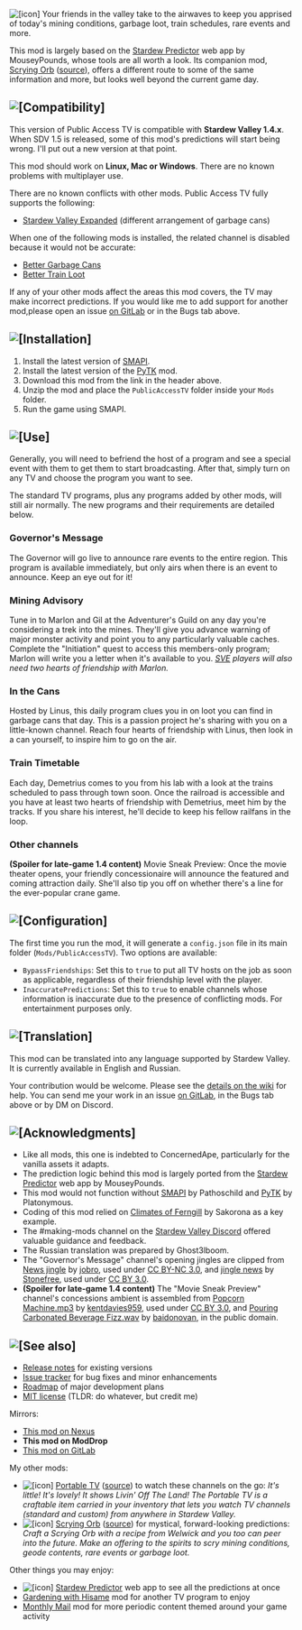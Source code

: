 ![[icon]](https://kdau.gitlab.io/PublicAccessTV/icon.png) Your friends in the valley take to the airwaves to keep you apprised of today's mining conditions, garbage loot, train schedules, rare events and more.

This mod is largely based on the [Stardew Predictor](https://mouseypounds.github.io/stardew-predictor/) web app by MouseyPounds, whose tools are all worth a look. Its companion mod, [Scrying Orb](https://www.moddrop.com/stardew-valley/mods/756553-scrying-orb) ([source](https://gitlab.com/kdau/predictivemods/-/tree/master/ScryingOrb)), offers a different route to some of the same information and more, but looks well beyond the current game day.

## ![[Compatibility]](https://kdau.gitlab.io/headers/compatibility.png)

This version of Public Access TV is compatible with **Stardew Valley 1.4.x**. When SDV 1.5 is released, some of this mod's predictions will start being wrong. I'll put out a new version at that point.

This mod should work on **Linux, Mac or Windows**. There are no known problems with multiplayer use.

There are no known conflicts with other mods. Public Access TV fully supports the following:

* [Stardew Valley Expanded](https://www.nexusmods.com/stardewvalley/mods/3753) (different arrangement of garbage cans)

When one of the following mods is installed, the related channel is disabled because it would not be accurate:

* [Better Garbage Cans](https://www.nexusmods.com/stardewvalley/mods/4171)
* [Better Train Loot](https://www.nexusmods.com/stardewvalley/mods/4234)

If any of your other mods affect the areas this mod covers, the TV may make incorrect predictions. If you would like me to add support for another mod,please open an issue [on GitLab](https://gitlab.com/kdau/predictivemods/-/issues) or in the Bugs tab above.

## ![[Installation]](https://kdau.gitlab.io/headers/installation.png)

1. Install the latest version of [SMAPI](https://smapi.io/).
1. Install the latest version of the [PyTK](https://www.nexusmods.com/stardewvalley/mods/1726) mod.
1. Download this mod from the link in the header above.
1. Unzip the mod and place the `PublicAccessTV` folder inside your `Mods` folder.
1. Run the game using SMAPI.

## ![[Use]](https://kdau.gitlab.io/headers/use.png)

Generally, you will need to befriend the host of a program and see a special event with them to get them to start broadcasting. After that, simply turn on any TV and choose the program you want to see.

The standard TV programs, plus any programs added by other mods, will still air normally. The new programs and their requirements are detailed below.

### Governor's Message

The Governor will go live to announce rare events to the entire region. This program is available immediately, but only airs when there is an event to announce. Keep an eye out for it!

### Mining Advisory

Tune in to Marlon and Gil at the Adventurer's Guild on any day you're considering a trek into the mines. They'll give you advance warning of major monster activity and point you to any particularly valuable caches. Complete the "Initiation" quest to access this members-only program; Marlon will write you a letter when it's available to you. *[SVE](https://www.nexusmods.com/stardewvalley/mods/3753) players will also need two hearts of friendship with Marlon.*

### In the Cans

Hosted by Linus, this daily program clues you in on loot you can find in garbage cans that day. This is a passion project he's sharing with you on a little-known channel. Reach four hearts of friendship with Linus, then look in a can yourself, to inspire him to go on the air.

### Train Timetable

Each day, Demetrius comes to you from his lab with a look at the trains scheduled to pass through town soon. Once the railroad is accessible and you have at least two hearts of friendship with Demetrius, meet him by the tracks. If you share his interest, he'll decide to keep his fellow railfans in the loop.

### Other channels

**(Spoiler for late-game 1.4 content)** Movie Sneak Preview: Once the movie theater opens, your friendly concessionaire will announce the featured and coming attraction daily. She'll also tip you off on whether there's a line for the ever-popular crane game.

## ![[Configuration]](https://kdau.gitlab.io/headers/configuration.png)

The first time you run the mod, it will generate a `config.json` file in its main folder (`Mods/PublicAccessTV`). Two options are available:

* `BypassFriendships`: Set this to `true` to put all TV hosts on the job as soon as applicable, regardless of their friendship level with the player.
* `InaccuratePredictions`: Set this to `true` to enable channels whose information is inaccurate due to the presence of conflicting mods. For entertainment purposes only.

## ![[Translation]](https://kdau.gitlab.io/headers/translation.png)

This mod can be translated into any language supported by Stardew Valley. It is currently available in English and Russian.

Your contribution would be welcome. Please see the [details on the wiki](https://stardewvalleywiki.com/Modding:Translations) for help. You can send me your work in an issue [on GitLab](https://gitlab.com/kdau/predictivemods/-/issues), in the Bugs tab above or by DM on Discord.

## ![[Acknowledgments]](https://kdau.gitlab.io/headers/acknowledgments.png)

* Like all mods, this one is indebted to ConcernedApe, particularly for the vanilla assets it adapts.
* The prediction logic behind this mod is largely ported from the [Stardew Predictor](https://mouseypounds.github.io/stardew-predictor/) web app by MouseyPounds.
* This mod would not function without [SMAPI](https://smapi.io/) by Pathoschild and [PyTK](https://www.nexusmods.com/stardewvalley/mods/1726) by Platonymous.
* Coding of this mod relied on [Climates of Ferngill](https://www.moddrop.com/stardew-valley/mods/664033-climates-of-ferngill) by Sakorona as a key example.
* The #making-mods channel on the [Stardew Valley Discord](https://discordapp.com/invite/StardewValley) offered valuable guidance and feedback.
* The Russian translation was prepared by Ghost3lboom.
* The "Governor's Message" channel's opening jingles are clipped from [News jingle](https://freesound.org/people/jobro/sounds/169214/) by [jobro](https://freesound.org/people/jobro/), used under [CC BY-NC 3.0](http://creativecommons.org/licenses/by-nc/3.0/), and [jingle news](https://freesound.org/people/Jay_You/sounds/460424/) by [Stonefree](http://www.stonefree.de/), used under [CC BY 3.0](https://creativecommons.org/licenses/by/3.0/).
* **(Spoiler for late-game 1.4 content)** The "Movie Sneak Preview" channel's concessions ambient is assembled from [Popcorn Machine.mp3](https://freesound.org/people/kentdavies959/sounds/466661/) by [kentdavies959](https://freesound.org/people/kentdavies959/), used under [CC BY 3.0](https://creativecommons.org/licenses/by/3.0/), and [Pouring Carbonated Beverage Fizz.wav](https://freesound.org/people/baidonovan/sounds/187355/) by [baidonovan](https://freesound.org/people/baidonovan/), in the public domain.

## ![[See also]](https://kdau.gitlab.io/headers/see-also.png)

* [Release notes](https://gitlab.com/kdau/predictivemods/-/blob/master/PublicAccessTV/RELEASE-NOTES.md) for existing versions
* [Issue tracker](https://gitlab.com/kdau/predictivemods/-/issues) for bug fixes and minor enhancements
* [Roadmap](https://gitlab.com/kdau/predictivemods/-/blob/master/ROADMAP.md) of major development plans
* [MIT license](https://gitlab.com/kdau/predictivemods/-/blob/master/LICENSE) (TLDR: do whatever, but credit me)

Mirrors:

* [This mod on Nexus](https://www.nexusmods.com/stardewvalley/mods/5605)
* **This mod on ModDrop**
* [This mod on GitLab](https://gitlab.com/kdau/predictivemods/-/tree/master/PublicAccessTV)

My other mods:

* ![[icon]](https://kdau.gitlab.io/PortableTV/icon.png) [Portable TV](https://www.moddrop.com/stardew-valley/mods/761325-portable-tv) ([source](https://gitlab.com/kdau/portabletv)) to watch these channels on the go:
  *It's little! It's lovely! It shows Livin' Off The Land! The Portable TV is a craftable item carried in your inventory that lets you watch TV channels (standard and custom) from anywhere in Stardew Valley.*
* ![[icon]](https://kdau.gitlab.io/ScryingOrb/icon.png) [Scrying Orb](https://www.moddrop.com/stardew-valley/mods/756553-scrying-orb) ([source](https://gitlab.com/kdau/predictivemods/-/blob/master/ScryingOrb)) for mystical, forward-looking predictions:
  *Craft a Scrying Orb with a recipe from Welwick and you too can peer into the future. Make an offering to the spirits to scry mining conditions, geode contents, rare events or garbage loot.*

Other things you may enjoy:

* ![[icon]](https://mouseypounds.github.io/stardew-predictor/favicon_p.png) [Stardew Predictor](https://mouseypounds.github.io/stardew-predictor/) web app to see all the predictions at once
* [Gardening with Hisame](https://www.nexusmods.com/stardewvalley/mods/5485) mod for another TV program to enjoy
* [Monthly Mail](https://www.nexusmods.com/stardewvalley/mods/4523) mod for more periodic content themed around your game activity
